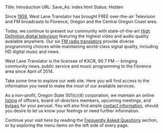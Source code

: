 Title: Introduction
URL:
Save_As: index.html
Status: Hidden

Since [1959]({filename}About/History.md), West Lane Translator has
brought FREE over-the-air Television and FM broadcasts to Florence,
Oregon and the Central Oregon Coast area.

Today, we continue to present our community with state-of-the-art
[High Definition digital television]({filename}HDTV.md) featuring the
highest video and audio quality available anywhere. Our six [FM radio
translators]({filename}FM.md) provide diverse programming choices
while maintaining world-class signal quality, including HD digital
music and news.

West Lane Translator is the licensee of KXCR, 90.7 FM -- bringing
community news, public service and music programming to the
Florence area since April of 2014.

Take some time to explore our web site. Here you will find access to
the information you need to make the most of our available services.

As a non-profit, Oregon State 501(c)(4) corporation, we maintain an
online [listing]({filename}About/Governance.md) of officers,
board-of-directors members, upcoming meetings, and
[bylaws]({static}/pdfs/WLT_Bylaws_October_28_2020_edits.pdf) for your
perusal. You will also find ample [contact
information]({filename}About/Contact.md), should you desire to let us
know your feelings or need further information.

Continue your visit here by reading the [Frequently Asked
Questions]({filename}FAQ.md) section, or by exploring the menu items
on the left side of every page.
